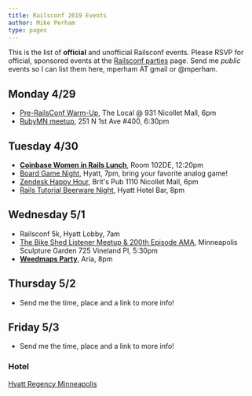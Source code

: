 ```yaml
---
title: Railsconf 2019 Events
author: Mike Perham
type: pages
---
```


This is the list of **official** and unofficial Railsconf events. Please RSVP for official,
sponsored events at the [Railsconf parties](https://railsconf.com/parties) page.
Send me *public* events so I can list them here, mperham AT gmail or @mperham.

## Monday 4/29

* [Pre-RailsConf Warm-Up](https://www.eventbrite.com/e/pre-railsconf-warm-up-registration-60456294404), The Local @ 931 Nicollet Mall, 6pm
* [RubyMN meetup](https://www.meetup.com/ruby-mn/events/lvdntqyzgbdc/), 251 N 1st Ave #400, 6:30pm

## Tuesday 4/30

* **[Coinbase Women in Rails Lunch](https://www.eventbrite.com/e/women-in-rails-lunch-hosted-by-coinbase-tickets-59444121969)**, Room 102DE, 12:20pm
* [Board Game Night](https://ti.to/contributed-systems/railsconf-2019-board-game-night), Hyatt, 7pm, bring your favorite analog game!
* [Zendesk Happy Hour](https://www.eventbrite.com/e/zendesk-hosted-happy-hour-rails-conference-tickets-60543653698), Brit's Pub 1110 Nicollet Mall, 6pm
* [Rails Tutorial Beerware Night](https://www.eventbrite.com/e/9th-semi-annual-rails-tutorial-beerware-night-tickets-60831358230), Hyatt Hotel Bar, 8pm

## Wednesday 5/1

* Railsconf 5k, Hyatt Lobby, 7am
* [The Bike Shed Listener Meetup & 200th Episode AMA](https://twitter.com/thoughtbot/status/1121440980291457029), Minneapolis Sculpture Garden 725 Vineland Pl, 5:30pm
* **[Weedmaps Party](https://www.tixr.com/groups/thephantomprjkt/events/weedmaps-x-railsconf-after-party-13329)**, Aria, 8pm

## Thursday 5/2

* Send me the time, place and a link to more info!

## Friday 5/3

* Send me the time, place and a link to more info!


### Hotel

[Hyatt Regency Minneapolis](https://www.hyatt.com/en-US/hotel/minnesota/hyatt-regency-minneapolis/msprm)
